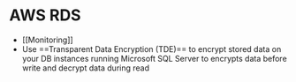 # AWS RDS

- [[Monitoring]]
- Use ==Transparent Data Encryption (TDE)== to encrypt stored data on your DB instances running Microsoft SQL Server to encrypts data before write and decrypt data during read